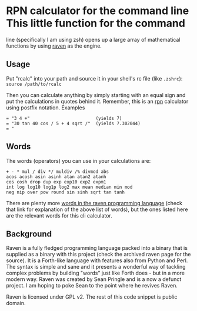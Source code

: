 # RPN calculator for the command line This little function for the command
line (specifically I am using zsh) opens up a large array of mathematical
functions by using
[raven](https://web.archive.org/web/20070828224224/http://mythago.net/language.html)
as the engine.

## Usage
Put "rcalc" into your path and source it in your shell's rc file (like
`.zshrc`): `source /path/to/rcalc`

Then you can calculate anything by simply starting with an equal sign and put
the calculations in quotes behind it. Remember, this is an
[rpn](ihttps://en.wikipedia.org/wiki/Reverse_Polish_notation) calculator using
postfix notation. Examples

```
= "3 4 +"                         (yields 7)
= "30 tan 40 cos / 5 + 4 sqrt /"  (yields 7.302044)
= "
```

## Words
The words (operators) you can use in your calculations are:

```
+ - * mul / div */ muldiv /% divmod abs 
acos acosh asin asinh atan atan2 atanh 
cos cosh drop dup exp exp10 exp2 expm1 
int log log10 log1p log2 max mean median min mod
neg nip over pow round sin sinh sqrt tan tanh
```

There are plenty more [words in the raven programming
language](https://web.archive.org/web/20070828225150/http://mythago.net/manual.html)
(check that link for explanation of the above list of words), but the ones
listed here are the relevant words for this cli calculator.

## Background 
Raven is a fully fledged programming language packed into a binary that is
supplied as a binary with this project (check the archived raven page for the
source). It is a Forth-like language with features also from Python and Perl.
The syntax is simple and sane and it presents a wonderful way of tackling
complex problems by building "words" just like Forth does - but in a more
modern way. Raven was created by Sean Pringle and is a now a defunct project.
I am hoping to poke Sean to the point where he revives Raven.

Raven is licensed under GPL v2. The rest of this code snippet is public
domain.

